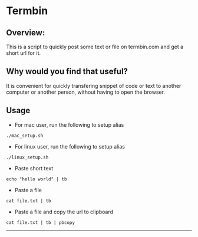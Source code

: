 # Termbin 

## Overview:

This is a script to quickly post some text or file on termbin.com and get a short url for it.   

## Why would you find that useful?

It is convenient for quickly transfering snippet of code or text to another computer or another person, without having to open the browser.  

## Usage 

* For mac user, run the following to setup alias
```
./mac_setup.sh
```

* For linux user, run the following to setup alias
```
./linux_setup.sh
```

* Paste short text 
```
echo "hello world" | tb
```

* Paste a file 
```
cat file.txt | tb
```

* Paste a file and copy the url to clipboard
```
cat file.txt | tb | pbcopy
```
___

